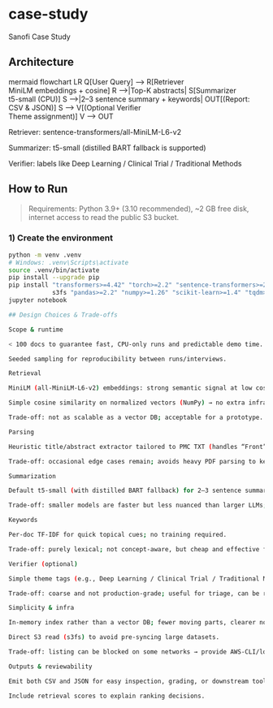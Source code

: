 # case-study
Sanofi Case Study

## Architecture

mermaid
flowchart LR
    Q[User Query] --> R[Retriever<br/>MiniLM embeddings + cosine]
    R -->|Top-K abstracts| S[Summarizer<br/>t5-small (CPU)]
    S -->|2–3 sentence summary + keywords| OUT[(Report: CSV & JSON)]
    S --> V[(Optional Verifier<br/>Theme assignment)]
    V --> OUT

Retriever: sentence-transformers/all-MiniLM-L6-v2

Summarizer: t5-small (distilled BART fallback is supported)

Verifier: labels like Deep Learning / Clinical Trial / Traditional Methods

##  How to Run

> Requirements: Python 3.9+ (3.10 recommended), ~2 GB free disk, internet access to read the public S3 bucket.

### 1) Create the environment
```bash
python -m venv .venv
# Windows: .venv\Scripts\activate
source .venv/bin/activate
pip install --upgrade pip
pip install "transformers>=4.42" "torch>=2.2" "sentence-transformers>=2.2" \
            s3fs "pandas>=2.2" "numpy>=1.26" "scikit-learn>=1.4" "tqdm>=4.66"
jupyter notebook

## Design Choices & Trade-offs

Scope & runtime

< 100 docs to guarantee fast, CPU-only runs and predictable demo time.

Seeded sampling for reproducibility between runs/interviews.

Retrieval

MiniLM (all-MiniLM-L6-v2) embeddings: strong semantic signal at low cost.

Simple cosine similarity on normalized vectors (NumPy) → no extra infra to operate.

Trade-off: not as scalable as a vector DB; acceptable for a prototype. Easy to swap in FAISS/pgvector later.

Parsing

Heuristic title/abstract extractor tailored to PMC TXT (handles “Front” blocks, content-type lines, true Abstract headers).

Trade-off: occasional edge cases remain; avoids heavy PDF parsing to keep things lightweight.

Summarization

Default t5-small (with distilled BART fallback) for 2–3 sentence summaries.

Trade-off: smaller models are faster but less nuanced than larger LLMs; acceptable here given the scope.

Keywords

Per-doc TF-IDF for quick topical cues; no training required.

Trade-off: purely lexical; not concept-aware, but cheap and effective for scanability.

Verifier (optional)

Simple theme tags (e.g., Deep Learning / Clinical Trial / Traditional Methods) via zero-shot or similarity.

Trade-off: coarse and not production-grade; useful for triage, can be replaced by a fine-tuned classifier.

Simplicity & infra

In-memory index rather than a vector DB; fewer moving parts, clearer notebook.

Direct S3 read (s3fs) to avoid pre-syncing large datasets.

Trade-off: listing can be blocked on some networks → provide AWS-CLI/local fallback.

Outputs & reviewability

Emit both CSV and JSON for easy inspection, grading, or downstream tooling.

Include retrieval scores to explain ranking decisions.
